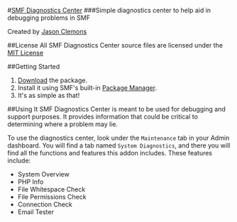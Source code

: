 #[SMF Diagnostics Center](http://github.com/jasonclemons/SMF-Diagnostics-Center)
###Simple diagnostics center to help aid in debugging problems in SMF

Created by [Jason Clemons](http://github.com/jasonclemons)

##License
All SMF Diagnostics Center source files are licensed under the [MIT License](http://opensource.org/licenses/mit-license.html)

##Getting Started
1. [Download](https://github.com/jasonclemons/SMF-Diagnostics-Center/archive/develop.zip) the package. 
2. Install it using SMF's built-in [Package Manager](http://wiki.simplemachines.org/smf/Package_manager).
3. It's as simple as that!

##Using It
SMF Diagnostics Center is meant to be used for debugging and support purposes. It provides information that could be critical to determining where a problem may lie.

To use the diagnostics center, look under the `Maintenance` tab in your Admin dashboard. You will find a tab named `System Diagnostics`, and there you will find all the functions and features this addon includes. These features include:

* System Overview
* PHP Info
* File Whitespace Check
* File Permissions Check
* Connection Check
* Email Tester
